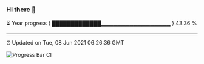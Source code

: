 ### Hi there 👋

⏳ Year progress { █████████████▁▁▁▁▁▁▁▁▁▁▁▁▁▁▁▁▁ } 43.36 %

---

⏰ Updated on Tue, 08 Jun 2021 06:26:36 GMT

![Progress Bar CI](https://github.com/liununu/liununu/workflows/Progress%20Bar%20CI/badge.svg)
